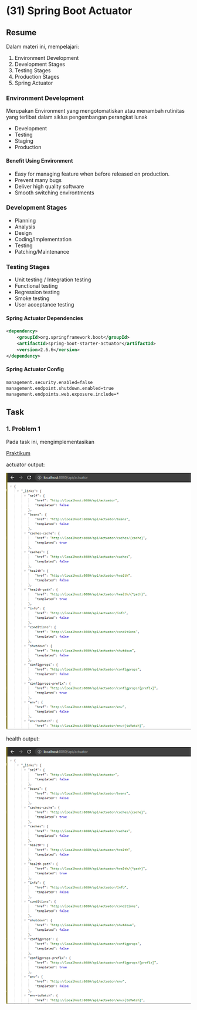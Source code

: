# (31) Spring Boot Actuator 

## Resume
Dalam materi ini, mempelajari:
1. Environment Development
2. Development Stages
3. Testing Stages
4. Production Stages
5. Spring Actuator

### Environment Development
Merupakan Environment yang mengotomatiskan atau menambah rutinitas yang terlibat dalam siklus pengembangan perangkat lunak
- Development
- Testing
- Staging
- Production

#### Benefit Using Environment
- Easy for managing feature when before released on production.
- Prevent many bugs
- Deliver high quality software
- Smooth switching environtments


### Development Stages
- Planning
- Analysis
- Design
- Coding/Implementation
- Testing
- Patching/Maintenance

### Testing Stages
- Unit testing / Integration testing
- Functional testing
- Regression testing
- Smoke testing
- User acceptance testing

#### Spring Actuator Dependencies
```xml
<dependency>
	<groupId>org.springframework.boot</groupId>
	<artifactId>spring-boot-starter-actuator</artifactId>
	<version>2.6.6</version>
</dependency>
```

#### Spring Actuator Config
```
management.security.enabled=false
management.endpoint.shutdown.enabled=true
management.endpoints.web.exposure.include=*
```

## Task
### 1. Problem 1
Pada task ini, mengimplementasikan

[Praktikum](./praktikum/alterra_unit-test)


actuator output:

![Problem 1](./screenshots/1.PNG)

health output:

![Problem 1](./screenshots/1.PNG)






